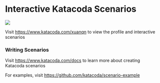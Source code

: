 # Interactive Katacoda Scenarios

[![](http://shields.katacoda.com/katacoda/xuanqn/count.svg)](https://www.katacoda.com/xuanqn "Get your profile on Katacoda.com")

Visit https://www.katacoda.com/xuanqn to view the profile and interactive scenarios

### Writing Scenarios
Visit https://www.katacoda.com/docs to learn more about creating Katacoda scenarios

For examples, visit https://github.com/katacoda/scenario-example
